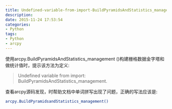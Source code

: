 ```yaml
---
title: Undefined-variable-from-import-BuildPyramidsAndStatistics_management
description: 
date: 2015-11-24 17:53:54
categories:
- Python
tags:
- Python
- arcpy
---
```


使用arcpy.BuildPyramidsAndStatistics_management ()构建栅格数据金字塔和做统计值时，提示该方法为定义:  
> Undefined variable from import: BuildPyramidsAndStatistics_management.    

查看arcpy源码发现，时帮助文档中单词拼写出现了问题，正确的写法应该是:   
``` bash
arcpy.BuildPyramidsandStatistics_management()
```
